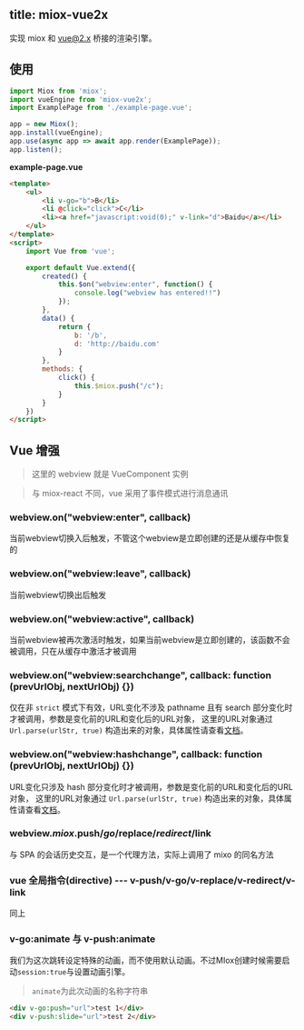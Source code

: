 title: miox-vue2x
---

实现 miox 和 vue@2.x 桥接的渲染引擎。

## 使用

```javascript
import Miox from 'miox';
import vueEngine from 'miox-vue2x';
import ExamplePage from './example-page.vue';

app = new Miox();
app.install(vueEngine);
app.use(async app => await app.render(ExamplePage));
app.listen();
```

**example-page.vue**

```html
<template>
    <ul>
        <li v-go="b">B</li>
        <li @click="click">C</li>
        <li><a href="javascript:void(0);" v-link="d">Baidu</a></li>
    </ul>
</template>
<script>
    import Vue from 'vue';

    export default Vue.extend({
        created() {
            this.$on("webview:enter", function() {
                console.log("webview has entered!!")
            });
        },
        data() {
            return {
                b: '/b',
                d: 'http://baidu.com'
            }
        },
        methods: {
            click() {
                this.$miox.push("/c");
            }
        }
    })
</script>
```

## Vue 增强

> 这里的 webview 就是 VueComponent 实例

> 与 miox-react 不同，vue 采用了事件模式进行消息通讯

### webview.on("webview:enter", callback)
当前webview切换入后触发，不管这个webview是立即创建的还是从缓存中恢复的

### webview.on("webview:leave", callback)
当前webview切换出后触发

### webview.on("webview:active", callback)
当前webview被再次激活时触发，如果当前webview是立即创建的，该函数不会被调用，只在从缓存中激活才被调用

### webview.on("webview:searchchange", callback: function (prevUrlObj, nextUrlObj) {})
仅在非 `strict` 模式下有效，URL变化不涉及 pathname 且有 search 部分变化时才被调用，参数是变化前的URL和变化后的URL对象，
这里的URL对象通过 `Url.parse(urlStr, true)` 构造出来的对象，具体属性请查看[文档](https://www.npmjs.com/package/url)。

### webview.on("webview:hashchange", callback: function (prevUrlObj, nextUrlObj) {})
URL变化只涉及 hash 部分变化时才被调用，参数是变化前的URL和变化后的URL对象，
这里的URL对象通过 `Url.parse(urlStr, true)` 构造出来的对象，具体属性请查看[文档](https://www.npmjs.com/package/url)。

### webview.$miox.$push/$go/$replace/$redirect/$link
与 SPA 的会话历史交互，是一个代理方法，实际上调用了 mixo 的同名方法

### vue 全局指令(directive)  ---  v-push/v-go/v-replace/v-redirect/v-link
同上

### v-go:animate 与 v-push:animate

我们为这次跳转设定特殊的动画，而不使用默认动画。不过MIox创建时候需要启动`session:true`与设置动画引擎。

> `animate`为此次动画的名称字符串

```html
<div v-go:push="url">test 1</div>
<div v-push:slide="url">test 2</div>
```

